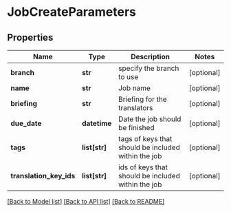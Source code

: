 # JobCreateParameters

## Properties
Name | Type | Description | Notes
------------ | ------------- | ------------- | -------------
**branch** | **str** | specify the branch to use | [optional] 
**name** | **str** | Job name | [optional] 
**briefing** | **str** | Briefing for the translators | [optional] 
**due_date** | **datetime** | Date the job should be finished | [optional] 
**tags** | **list[str]** | tags of keys that should be included within the job | [optional] 
**translation_key_ids** | **list[str]** | ids of keys that should be included within the job | [optional] 

[[Back to Model list]](../README.md#documentation-for-models) [[Back to API list]](../README.md#documentation-for-api-endpoints) [[Back to README]](../README.md)


